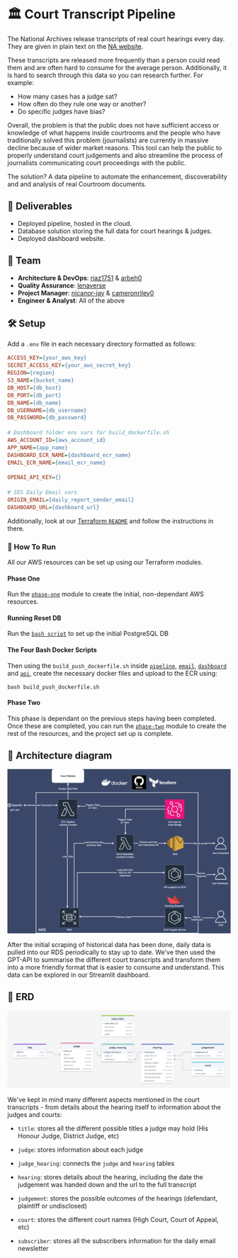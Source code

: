 # 🏛️ Court Transcript Pipeline

The National Archives release transcripts of real court hearings every day. They are given in plain text on the [NA website](https://caselaw.nationalarchives.gov.uk/).

These transcripts are released more frequently than a person could read them and are often hard to consume for the average person. Additionally, it is hard to search through this data so you can research further. For example:

- How many cases has a judge sat? 
- How often do they rule one way or another?
- Do specific judges have bias?

Overall, the problem is that the public does not have sufficient access or knowledge of what happens inside courtrooms and the people who have traditionally solved this problem (journalists) are currently in massive decline because of wider market reasons. This tool can help the public to properly understand court judgements and also streamline the process of journalists communicating court proceedings with the public.

The solution? A data pipeline to automate the enhancement, discoverability and and analysis of real Courtroom documents.


## 📌 Deliverables

- Deployed pipeline, hosted in the cloud.
- Database solution storing the full data for court hearings & judges.
- Deployed dashboard website.


## 👥 Team

- **Architecture & DevOps**: [riaz1751](https://github.com/riaz1751) & [arbeh0](https://github.com/arbeh0)
- **Quality Assurance**: [lenaverse](https://github.com/lenaverse)
- **Project Manager**: [nicanor-jay](https://github.com/nicanor-jay) & [cameronriley0](https://github.com/cameronriley0)
- **Engineer & Analyst**: All of the above


## 🛠️ Setup

Add a `.env` file in each necessary directory formatted as follows:
```ini
ACCESS_KEY={your_aws_key}
SECRET_ACCESS_KEY={your_aws_secret_key}
REGION={region}
S3_NAME={bucket_name}
DB_HOST={db_host}
DB_PORT={db_port}
DB_NAME={db_name}
DB_USERNAME={db_username}
DB_PASSWORD={db_password}

# Dashboard folder env vars for build_dockerfile.sh
AWS_ACCOUNT_ID={aws_account_id}
APP_NAME={app_name}
DASHBOARD_ECR_NAME={dashboard_ecr_name}
EMAIL_ECR_NAME={email_ecr_name}

OPENAI_API_KEY={}

# SES Daily Email vars
ORIGIN_EMAIL={daily_report_sender_email}
DASHBOARD_URL={dashboard_url}
```

Additionally, look at our [Terraform `README`](https://github.com/nicanor-jay/Court-Transcript/blob/main/terraform/README.md) and follow the instructions in there.

### 👾 How To Run

All our AWS resources can be set up using our Terraform modules.

#### Phase One

Run the [`phase-one`](terraform/README.md) module to create the initial, non-dependant AWS resources.

#### Running Reset DB

Run the [`bash script`](database/setup_reset.sh) to set up the initial PostgreSQL DB

#### The Four Bash Docker Scripts

Then using the `build_push_dockerfile.sh` inside [`pipeline`](pipeline/build_push_dockerfile.sh), [`email`](email/build_push_dockerfile.sh), [`dashboard`](dashboard/build_push_dockerfile.sh) and [`api`](api/build_push_dockerfile.sh), create the necessary docker files and upload to the ECR using:

```
bash build_push_dockerfile.sh
```

#### Phase Two

This phase is dependant on the previous steps having been completed.
Once these are completed, you can run the [`phase-two`](terraform/README.md) module to create the rest of the resources, and the project set up is complete.


## 📐 Architecture diagram

<img width="600px" src="images/architecture-diagram.png">

After the initial scraping of historical data has been done, daily data is pulled into our RDS periodically to stay up to date. We've then used the GPT-API to summarise the different court transcripts and transform them into a more friendly format that is easier to consume and understand. This data can be explored in our Streamlit dashboard.

## 🧩 ERD

<img width="600px" src="images/erd-diagram.png">

We've kept in mind many different aspects mentioned in the court transcripts - from details about the hearing itself to information about the judges and courts:

- `title`: stores all the different possible titles a judge may hold (His Honour Judge, District Judge, etc)

- `judge`: stores information about each judge

- `judge_hearing`: connects the `judge` and `hearing` tables

- `hearing`: stores details about the hearing, including the date the judgement was handed down and the url to the full transcript

- `judgement`: stores the possible outcomes of the hearings (defendant, plaintiff or undisclosed)

- `court`: stores the different court names (High Court, Court of Appeal, etc)

- `subscriber`: stores all the subscribers information for the daily email newsletter


